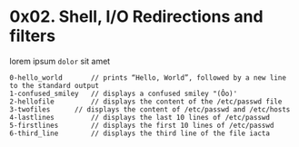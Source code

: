 # 0x02. Shell, I/O Redirections and filters

lorem ipsum `dolor` sit amet

```
0-hello_world 		// prints “Hello, World”, followed by a new line to the standard output
1-confused_smiley 	// displays a confused smiley "(Ôo)'
2-hellofile 		// displays the content of the /etc/passwd file
3-twofiles 		// displays the content of /etc/passwd and /etc/hosts
4-lastlines 		// displays the last 10 lines of /etc/passwd
5-firstlines 		// displays the first 10 lines of /etc/passwd
6-third_line 		// displays the third line of the file iacta
```
